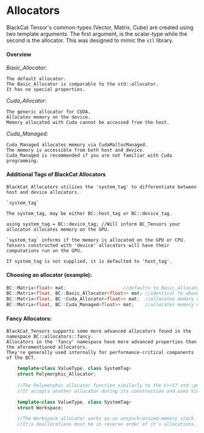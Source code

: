 # Allocators 

BlackCat Tensor's common-types (Vector, Matrix, Cube) are created using two template arguments. The first argument, is the scalar-type while the second is the allocator. This was designed to mimic the `stl` library.

	
#### Overview

*Basic_Allocator*:

	The default allocator. 
	The Basic_Allocator is comparable to the std::allocator.
	It has no special properties.

*Cuda_Allocator*:

	The generic allocator for CUDA. 
	Allocates memory on the device. 
	Memory allocated with Cuda cannot be accessed from the host.

*Cuda_Managed*:

	Cuda_Managed allocates memory via CudaMallocManaged. 
	The memory is accessible from both host and device. 
	Cuda_Managed is recommended if you are not familiar with Cuda programming.
	
	
#### Additional Tags of BlackCat Allocators

	BlackCat Allocators utilizes the 'system_tag' to differentiate between host and device allocators.
	
	`system_tag`

	The system_tag, may be either BC::host_tag or BC::device_tag.
	
```cppp
using system_tag = BC::device_tag; //Will inform BC_Tensors your allocator allocates memory on the GPU.
```	
	`system_tag` informs if the memory is allocated on the GPU or CPU. 
	Tensors constructed with 'device' allocators will have their computations run on the GPU.

	If system_tag is not supplied, it is defaulted to 'host_tag'.


#### Choosing an allocator (example):

```cpp
BC::Matrix<float> mat; 			    	   //defaults to Basic_Allocator<float>
BC::Matrix<float, BC::Basic_Allocator<float>> mat; //identical to above   
BC::Matrix<float, BC::Cuda_Allocator<float>> mat;  //allocates memory on the GPU 
BC::Matrix<float, BC::Cuda_Managed<float>> mat;    //allocates memory on the GPU but data transfer is managed automatically. 
```

#### Fancy Allocators:

	BlackCat_Tensors supports some more advanced allocators found in the namespace BC::allocators::fancy.
	Allocators in the 'fancy' namespace have more advanced properties than the aforementioned allocators. 
	They're generally used internally for performance-critical components of the BCT.
	
```cpp
	template<class ValueType, class SystemTag>
	struct Polymorphic_Allocator;
	
	//The Polymorphic allocator function similarly to the C++17 std::pmr::polymorphic_allocator. 
	//It accepts another allocator during its construction and uses Virtual-Calls to enable changing the underlying allocator at run time. 

	template<class ValueType, class SystemTag>
	struct Workspace;

	//The Workspace allocator works as un unsynchronized-memory stack. 
	//It;s deallocations must be in reverse order of it's allocations.
```
